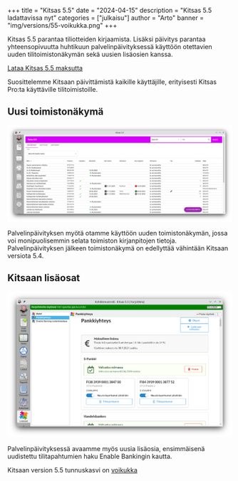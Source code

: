 +++
title = "Kitsas 5.5"
date = "2024-04-15"
description = "Kitsas 5.5 ladattavissa nyt"
categories = ["julkaisu"]
author = "Arto"
banner = "img/versions/55-voikukka.png"
+++  

Kitsas 5.5 parantaa tiliotteiden kirjaamista. Lisäksi päivitys parantaa yhteensopivuutta huhtikuun palvelinpäivityksessä käyttöön otettavien uuden tilitoimistonäkymän sekä uusien lisäosien kanssa.

[Lataa Kitsas 5.5 maksutta](/lataa)

Suosittelemme Kitsaan päivittämistä kaikille käyttäjille, erityisesti Kitsas Pro:ta käyttäville tilitoimistoille.


## Uusi toimistonäkymä

<img src="/img/fi/toimisto/beta1.png" class="img-responsive"/>

Palvelinpäivityksen myötä otamme käyttöön uuden toimistonäkymän, jossa voi monipuolisemmin selata toimiston kirjanpitojen tietoja. Palvelinpäivityksen jälkeen toimistonäkymä on edellyttää vähintään Kitsaan versiota 5.4.


## Kitsaan lisäosat

<img src="/img/fi/lisaosa/pankkiyhteys.png" class="img-responsive"/>

Palvelinpäivityksessä avaamme myös uusia lisäosia, ensimmäisenä uudistettu tilitapahtumien haku Enable Bankingin kautta.


Kitsaan version 5.5 tunnuskasvi on [voikukka](https://fi.wikipedia.org/wiki/Voikukat)